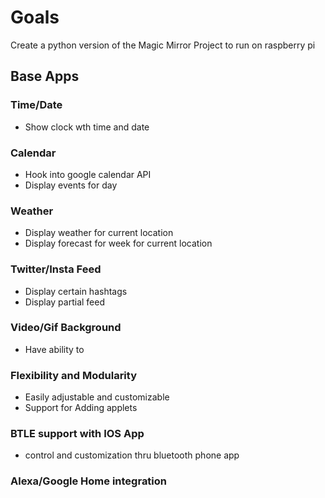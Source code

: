 # Goals
Create a python version of the Magic Mirror Project to run on raspberry pi

## Base Apps
### Time/Date
 - Show clock wth time and date
### Calendar
 - Hook into google calendar API
 - Display events for day
### Weather
 - Display weather for current location
 - Display forecast for week for current location
### Twitter/Insta Feed
- Display certain hashtags
- Display partial feed
### Video/Gif Background
 - Have ability to 
### Flexibility and Modularity
 - Easily adjustable and customizable
 - Support for Adding applets
### BTLE support with IOS App
 - control and customization thru bluetooth phone app
### Alexa/Google Home integration
